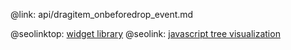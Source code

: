 @link: api/dragitem_onbeforedrop_event.md

@seolinktop: [widget library](https://webix.com)
@seolink: [javascript tree visualization](https://webix.com/widget/tree/)